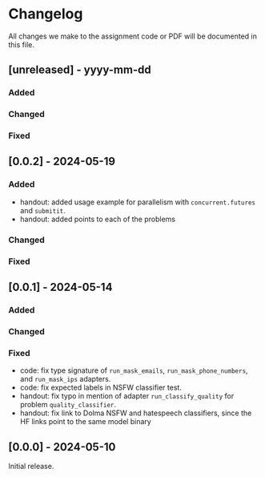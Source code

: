 # Changelog

All changes we make to the assignment code or PDF will be documented in this file.

## [unreleased] - yyyy-mm-dd

### Added

### Changed

### Fixed

## [0.0.2] - 2024-05-19

### Added

- handout: added usage example for parallelism with `concurrent.futures` and `submitit`.
- handout: added points to each of the problems

### Changed

### Fixed

## [0.0.1] - 2024-05-14

### Added

### Changed

### Fixed

- code: fix type signature of `run_mask_emails`, `run_mask_phone_numbers`, and
  `run_mask_ips` adapters.
- code: fix expected labels in NSFW classifier test.
- handout: fix typo in mention of adapter `run_classify_quality` for problem
  `quality_classifier`.
- handout: fix link to Dolma NSFW and hatespeech classifiers, since the HF links
  point to the same model binary

## [0.0.0] - 2024-05-10

Initial release.
